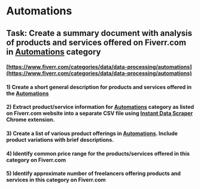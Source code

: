 # Automations
## Task: Create a summary document with analysis of products and services offered on Fiverr.com in [Automations](https://www.fiverr.com/categories/data/data-processing/automations) category
#### [https://www.fiverr.com/categories/data/data-processing/automations](https://www.fiverr.com/categories/data/data-processing/automations)
#### 1) Create a short general description for products and services offered in the [Automations](https://www.fiverr.com/categories/data/data-processing/automations)
#### 2) Extract product/service information for [Automations](https://www.fiverr.com/categories/data/data-processing/automations) category as listed on Fiverr.com website into a separate CSV file using [Instant Data Scraper](https://chrome.google.com/webstore/detail/instant-data-scraper/ofaokhiedipichpaobibbnahnkdoiiah) Chrome extension.
#### 3) Create a list of various product offerings in [Automations](https://www.fiverr.com/categories/data/data-processing/automations). Include product variations with brief descriptions.
#### 4) Identify common price range for the products/services offered in this category on Fiverr.com
#### 5) Identify approximate number of freelancers offering products and services in this category on Fiverr.com
